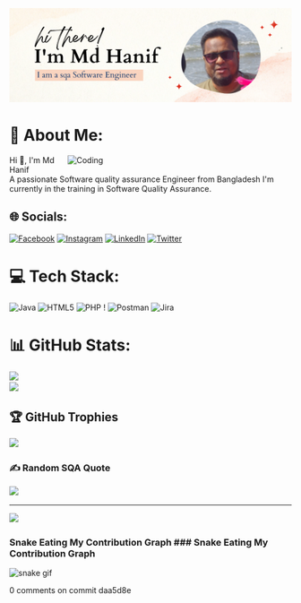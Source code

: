 ![logo ](https://github.com/mdhanifbd/mdhanifbd/blob/master/Github%20Banner.png)
# 💫 About Me:
<img align="right" alt="Coding" width="400" 
src="https://github.com/mdhanifbd/mdhanifbd/assets/62870718/2122df88-6114-4cdb-8933-e1978df7496f">
Hi 👋, I'm Md Hanif<br>
A passionate Software quality assurance Engineer from Bangladesh<be>
I'm currently in the training in Software Quality Assurance.
## 🌐 Socials:	
[![Facebook](https://img.shields.io/badge/Facebook-%231877F2.svg?logo=Facebook&logoColor=white)](https://facebook.com/profile.php?id=100049492032808)
[![Instagram](https://img.shields.io/badge/Instagram-%23E4405F.svg?logo=Instagram&logoColor=white)](https://instagram.com/_silent.learner_)
[![LinkedIn](https://img.shields.io/badge/LinkedIn-%230077B5.svg?logo=linkedin&logoColor=white)](https://linkedin.com/in/md-hanifbd)
[![Twitter](https://img.shields.io/badge/Twitter-%231DA1F2.svg?logo=Twitter&logoColor=white)](https://twitter.com/hanifsqa) 	
 
# 💻 Tech Stack:	
![Java](https://img.shields.io/badge/java-%23ED8B00.svg?style=for-the-badge&logo=java&logoColor=white) 
![HTML5](https://img.shields.io/badge/html5-%23E34F26.svg?style=for-the-badge&logo=html5&logoColor=white) 
![PHP](https://img.shields.io/badge/php-%23777BB4.svg?style=for-the-badge&logo=php&logoColor=white) !
![Postman](https://img.shields.io/badge/Postman-FF6C37?style=for-the-badge&logo=postman&logoColor=white)
![Jira](https://img.shields.io/badge/jira-%230A0FFF.svg?style=for-the-badge&logo=jira&logoColor=white)	

# 📊 GitHub Stats:	
![](https://github-readme-stats.vercel.app/api?username=mdhanifbd&theme=gruvbox&hide_border=false&include_all_commits=true&count_private=true)<br/>	
![](https://github-readme-streak-stats.herokuapp.com/?user=mdhanifbd&theme=gruvbox&hide_border=false)<br/>	


## 🏆 GitHub Trophies	
![](https://github-profile-trophy.vercel.app/?username=mdhanifbd&theme=radical&no-frame=false&no-bg=true&margin-w=4)


### ✍️ Random SQA Quote	
![](https://quotes-github-readme.vercel.app/api?type=horizontal&theme=gruvbox)	

---
[![](https://visitcount.itsvg.in/api?id=mdhanifbd&icon=0&color=0)](https://visitcount.itsvg.in)

### Snake Eating My Contribution Graph	### Snake Eating My Contribution Graph
![snake gif](https://github.com/mdhanifbd/mdhanifbd/blob/output/github-contribution-grid-snake.svg)	

0 comments on commit daa5d8e
